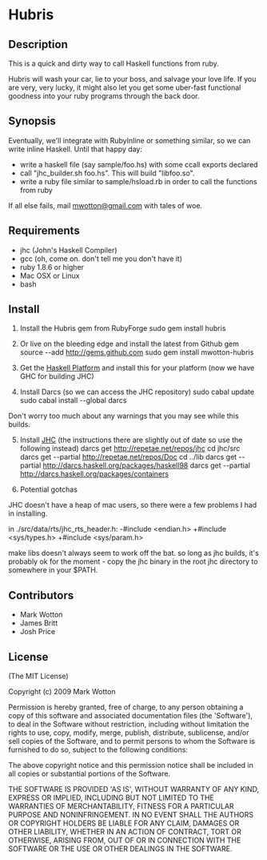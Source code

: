 # Hubris

## Description

This is a quick and dirty way to call Haskell functions from ruby.

Hubris will wash your car, lie to your boss, and salvage your love life.
If you are very, very lucky, it might also let you get some uber-fast
functional goodness into your ruby programs through the back door.

## Synopsis

Eventually, we'll integrate with RubyInline or something similar, 
so we can write inline Haskell. Until that happy day:

* write a haskell file (say sample/foo.hs) with some ccall exports declared
* call "jhc_builder.sh foo.hs". This will build "libfoo.so".
* write a ruby file similar to sample/hsload.rb in order to call the functions from ruby

If all else fails, mail mwotton@gmail.com with tales of woe.

## Requirements


* jhc (John's Haskell Compiler)
* gcc (oh, come on. don't tell me you don't have it)
* ruby 1.8.6 or higher
* Mac OSX or Linux
* bash

## Install

1. Install the Hubris gem from RubyForge
    sudo gem install hubris

2. Or live on the bleeding edge and install the latest from Github
    gem source --add http://gems.github.com
    sudo gem install mwotton-hubris

3. Get the [Haskell Platform][haskell_platform] and install this for your platform (now we have GHC for building JHC)

4. Install Darcs (so we can access the JHC repository)
    sudo cabal update
    sudo cabal install --global darcs

Don't worry too much about any warnings that you may see while this builds.

5. Install [JHC][jhc] (the instructions there are slightly out of date so use the following instead)
    darcs get http://repetae.net/repos/jhc
    cd jhc/src
    darcs get --partial http://repetae.net/repos/Doc
    cd ../lib
    darcs get --partial http://darcs.haskell.org/packages/haskell98
    darcs get --partial http://darcs.haskell.org/packages/containers

6. Potential gotchas

JHC doesn't have a heap of mac users, so there were a few problems I had in installing.

in ./src/data/rts/jhc_rts_header.h:
    -#include <endian.h>
    +#include <sys/types.h>
    +#include <sys/param.h>

make libs doesn't always seem to work off the bat. so long as jhc builds, it's probably ok
for the moment - copy the jhc binary in the root jhc directory to somewhere in your $PATH.

## Contributors

* Mark Wotton
* James Britt
* Josh Price

## License

(The MIT License)

Copyright (c) 2009 Mark Wotton

Permission is hereby granted, free of charge, to any person obtaining
a copy of this software and associated documentation files (the
'Software'), to deal in the Software without restriction, including
without limitation the rights to use, copy, modify, merge, publish,
distribute, sublicense, and/or sell copies of the Software, and to
permit persons to whom the Software is furnished to do so, subject to
the following conditions:

The above copyright notice and this permission notice shall be
included in all copies or substantial portions of the Software.

THE SOFTWARE IS PROVIDED 'AS IS', WITHOUT WARRANTY OF ANY KIND,
EXPRESS OR IMPLIED, INCLUDING BUT NOT LIMITED TO THE WARRANTIES OF
MERCHANTABILITY, FITNESS FOR A PARTICULAR PURPOSE AND NONINFRINGEMENT.
IN NO EVENT SHALL THE AUTHORS OR COPYRIGHT HOLDERS BE LIABLE FOR ANY
CLAIM, DAMAGES OR OTHER LIABILITY, WHETHER IN AN ACTION OF CONTRACT,
TORT OR OTHERWISE, ARISING FROM, OUT OF OR IN CONNECTION WITH THE
SOFTWARE OR THE USE OR OTHER DEALINGS IN THE SOFTWARE.


[haskell_platform]: http://hackage.haskell.org/platform/
[jhc]: http://repetae.net/computer/jhc/

